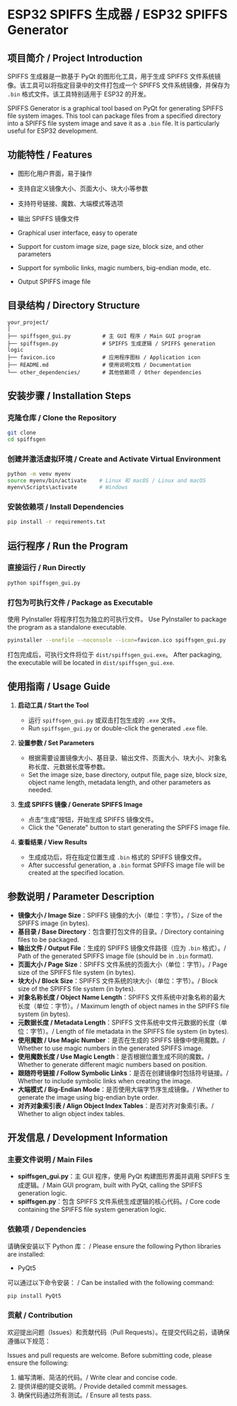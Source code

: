 # ESP32 SPIFFS 生成器 / ESP32 SPIFFS Generator

## 项目简介 / Project Introduction

SPIFFS 生成器是一款基于 PyQt 的图形化工具，用于生成 SPIFFS 文件系统镜像。该工具可以将指定目录中的文件打包成一个 SPIFFS 文件系统镜像，并保存为 `.bin` 格式文件。该工具特别适用于 ESP32 的开发。

SPIFFS Generator is a graphical tool based on PyQt for generating SPIFFS file system images. This tool can package files from a specified directory into a SPIFFS file system image and save it as a `.bin` file. It is particularly useful for ESP32 development.

## 功能特性 / Features

- 图形化用户界面，易于操作
- 支持自定义镜像大小、页面大小、块大小等参数
- 支持符号链接、魔数、大端模式等选项
- 输出 SPIFFS 镜像文件

- Graphical user interface, easy to operate
- Support for custom image size, page size, block size, and other parameters
- Support for symbolic links, magic numbers, big-endian mode, etc.
- Output SPIFFS image file

## 目录结构 / Directory Structure

```
your_project/
│
├── spiffsgen_gui.py          # 主 GUI 程序 / Main GUI program
├── spiffsgen.py              # SPIFFS 生成逻辑 / SPIFFS generation logic
├── favicon.ico               # 应用程序图标 / Application icon
├── README.md                 # 使用说明文档 / Documentation
└── other_dependencies/       # 其他依赖项 / Other dependencies
```

## 安装步骤 / Installation Steps

### 克隆仓库 / Clone the Repository

```bash
git clone 
cd spiffsgen
```

### 创建并激活虚拟环境 / Create and Activate Virtual Environment

```bash
python -m venv myenv
source myenv/bin/activate    # Linux 和 macOS / Linux and macOS
myenv\Scripts\activate       # Windows
```

### 安装依赖项 / Install Dependencies

```bash
pip install -r requirements.txt
```

## 运行程序 / Run the Program

### 直接运行 / Run Directly

```bash
python spiffsgen_gui.py
```

### 打包为可执行文件 / Package as Executable

使用 PyInstaller 将程序打包为独立的可执行文件。 Use PyInstaller to package the program as a standalone executable.

```bash
pyinstaller --onefile --noconsole --icon=favicon.ico spiffsgen_gui.py
```

打包完成后，可执行文件将位于 `dist/spiffsgen_gui.exe`。 After packaging, the executable will be located in `dist/spiffsgen_gui.exe`.

## 使用指南 / Usage Guide

1. **启动工具 / Start the Tool**
   - 运行 `spiffsgen_gui.py` 或双击打包生成的 `.exe` 文件。
   - Run `spiffsgen_gui.py` or double-click the generated `.exe` file.

2. **设置参数 / Set Parameters**
   - 根据需要设置镜像大小、基目录、输出文件、页面大小、块大小、对象名称长度、元数据长度等参数。
   - Set the image size, base directory, output file, page size, block size, object name length, metadata length, and other parameters as needed.

3. **生成 SPIFFS 镜像 / Generate SPIFFS Image**
   - 点击“生成”按钮，开始生成 SPIFFS 镜像文件。
   - Click the "Generate" button to start generating the SPIFFS image file.

4. **查看结果 / View Results**
   - 生成成功后，将在指定位置生成 `.bin` 格式的 SPIFFS 镜像文件。
   - After successful generation, a `.bin` format SPIFFS image file will be created at the specified location.

## 参数说明 / Parameter Description

- **镜像大小 / Image Size**：SPIFFS 镜像的大小（单位：字节）。/ Size of the SPIFFS image (in bytes).
- **基目录 / Base Directory**：包含要打包文件的目录。/ Directory containing files to be packaged.
- **输出文件 / Output File**：生成的 SPIFFS 镜像文件路径（应为 `.bin` 格式）。/ Path of the generated SPIFFS image file (should be in `.bin` format).
- **页面大小 / Page Size**：SPIFFS 文件系统的页面大小（单位：字节）。/ Page size of the SPIFFS file system (in bytes).
- **块大小 / Block Size**：SPIFFS 文件系统的块大小（单位：字节）。/ Block size of the SPIFFS file system (in bytes).
- **对象名称长度 / Object Name Length**：SPIFFS 文件系统中对象名称的最大长度（单位：字节）。/ Maximum length of object names in the SPIFFS file system (in bytes).
- **元数据长度 / Metadata Length**：SPIFFS 文件系统中文件元数据的长度（单位：字节）。/ Length of file metadata in the SPIFFS file system (in bytes).
- **使用魔数 / Use Magic Number**：是否在生成的 SPIFFS 镜像中使用魔数。/ Whether to use magic numbers in the generated SPIFFS image.
- **使用魔数长度 / Use Magic Length**：是否根据位置生成不同的魔数。/ Whether to generate different magic numbers based on position.
- **跟随符号链接 / Follow Symbolic Links**：是否在创建镜像时包括符号链接。/ Whether to include symbolic links when creating the image.
- **大端模式 / Big-Endian Mode**：是否使用大端字节序生成镜像。/ Whether to generate the image using big-endian byte order.
- **对齐对象索引表 / Align Object Index Tables**：是否对齐对象索引表。/ Whether to align object index tables.

## 开发信息 / Development Information

### 主要文件说明 / Main Files

- **spiffsgen_gui.py**：主 GUI 程序，使用 PyQt 构建图形界面并调用 SPIFFS 生成逻辑。/ Main GUI program, built with PyQt, calling the SPIFFS generation logic.
- **spiffsgen.py**：包含 SPIFFS 文件系统生成逻辑的核心代码。/ Core code containing the SPIFFS file system generation logic.

### 依赖项 / Dependencies

请确保安装以下 Python 库： / Please ensure the following Python libraries are installed:

- PyQt5

可以通过以下命令安装： / Can be installed with the following command:

```bash
pip install PyQt5
```

### 贡献 / Contribution

欢迎提出问题（Issues）和贡献代码（Pull Requests）。在提交代码之前，请确保遵循以下规范：

Issues and pull requests are welcome. Before submitting code, please ensure the following:

1. 编写清晰、简洁的代码。/ Write clear and concise code.
2. 提供详细的提交说明。/ Provide detailed commit messages.
3. 确保代码通过所有测试。/ Ensure all tests pass.
